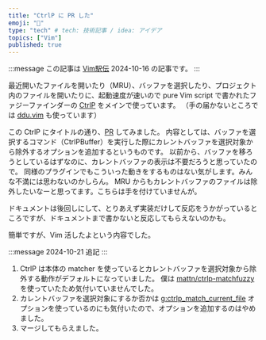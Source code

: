 ```yaml
---
title: "CtrlP に PR した"
emoji: "🐥"
type: "tech" # tech: 技術記事 / idea: アイデア
topics: ["Vim"]
published: true
---
```


:::message
この記事は [Vim駅伝](https://vim-jp.org/ekiden/) 2024-10-16 の記事です。
:::

最近開いたファイルを開いたり（MRU）、バッファを選択したり、プロジェクト内のファイルを開いたりに、起動速度が速いので pure Vim script で書かれたファジーファインダーの [CtrlP](https://github.com/ctrlpvim/ctrlp.vim) をメインで使っています。
（手の届かないところでは [ddu.vim](https://github.com/Shougo/ddu.vim) も使っています）

この CtrlP にタイトルの通り、[PR](https://github.com/ctrlpvim/ctrlp.vim/pull/630) してみました。
内容としては、バッファを選択するコマンド（CtrlPBuffer）を実行した際にカレントバッファを選択対象から除外するオプションを追加するというものです。
以前から、バッファを移ろうとしているはずなのに、カレントバッファの表示は不要だろうと思っていたので。
同様のプラグインでもこういった動きをするものはない気がします。みんな不満には思わないのかしらん。
MRU からもカレントバッファのファイルは除外したいなーと思ってます。こちらは手を付けていませんが。

ドキュメントは後回しにして、とりあえず実装だけして反応をうかがっているところですが、ドキュメントまで書かないと反応してもらえないのかも。

簡単ですが、Vim 活したよという内容でした。

:::message
2024-10-21 追記
:::

1. CtrlP は本体の matcher を使っているとカレントバッファを選択対象から除外する動作がデフォルトになっていました。
   僕は [mattn/ctrlp-matchfuzzy](https://github.com/mattn/ctrlp-matchfuzzy) を使っていたため気付いていませんでした。
2. カレントバッファを選択対象にするか否かは [g:ctrlp_match_current_file](https://github.com/ctrlpvim/ctrlp.vim/blob/475a864e7f01dfc5c93965778417cc66e77f3dcc/doc/ctrlp.txt#L446) オプションを使っているのにも気付いたので、オプションを追加するのはやめました。
3. マージしてもらえました。
